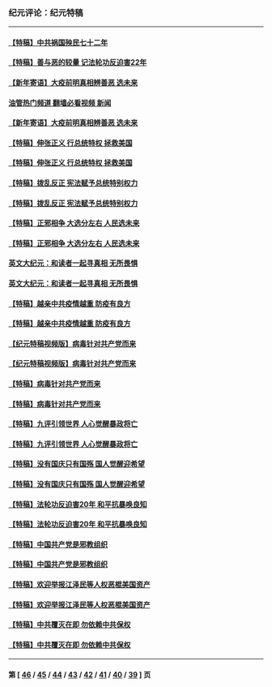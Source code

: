 ### 纪元评论：纪元特稿
---
#### [【特稿】中共祸国殃民七十二年](../../pages/nsc424/n13272607.md?04220330) 
#### [【特稿】善与恶的较量 记法轮功反迫害22年](../../pages/nsc424/n13086597.md?04220330) 
#### [【新年寄语】大疫前明真相辨善恶 选未来](../../pages/nsc424/n12660855.md?04220330) 
#### [油管热门频道 翻墙必看视频 新闻](ok?04220330)
#### [【新年寄语】大疫前明真相辨善恶 选未来](../../pages/nsc424/n12660855.md?04220330) 
#### [【特稿】伸张正义 行总统特权 拯救美国](../../pages/nsc424/n12616806.md?04220330) 
#### [【特稿】伸张正义 行总统特权 拯救美国](../../pages/nsc424/n12616806.md?04220330) 
#### [【特稿】拨乱反正 宪法赋予总统特别权力](../../pages/nsc424/n12598306.md?04220330) 
#### [【特稿】拨乱反正 宪法赋予总统特别权力](../../pages/nsc424/n12598306.md?04220330) 
#### [【特稿】正邪相争 大选分左右 人民选未来](../../pages/nsc424/n12545208.md?04220330) 
#### [【特稿】正邪相争 大选分左右 人民选未来](../../pages/nsc424/n12545208.md?04220330) 
#### [英文大纪元：和读者一起寻真相 无所畏惧](../../pages/nsc424/n12542027.md?04220330) 
#### [英文大纪元：和读者一起寻真相 无所畏惧](../../pages/nsc424/n12542027.md?04220330) 
#### [【特稿】越亲中共疫情越重 防疫有良方](../../pages/nsc424/n12042989.md?04220330) 
#### [【特稿】越亲中共疫情越重 防疫有良方](../../pages/nsc424/n12042989.md?04220330) 
#### [【纪元特稿视频版】病毒针对共产党而来](../../pages/nsc424/n11977328.md?04220330) 
#### [【纪元特稿视频版】病毒针对共产党而来](../../pages/nsc424/n11977328.md?04220330) 
#### [【特稿】病毒针对共产党而来](../../pages/nsc424/n11928818.md?04220330) 
#### [【特稿】病毒针对共产党而来](../../pages/nsc424/n11928818.md?04220330) 
#### [【特稿】九评引领世界 人心觉醒暴政将亡](../../pages/nsc424/n11660496.md?04220330) 
#### [【特稿】九评引领世界 人心觉醒暴政将亡](../../pages/nsc424/n11660496.md?04220330) 
#### [【特稿】没有国庆只有国殇 国人觉醒迎希望](../../pages/nsc424/n11549354.md?04220330) 
#### [【特稿】没有国庆只有国殇 国人觉醒迎希望](../../pages/nsc424/n11549354.md?04220330) 
#### [【特稿】法轮功反迫害20年 和平抗暴唤良知](../../pages/nsc424/n11389135.md?04220330) 
#### [【特稿】法轮功反迫害20年 和平抗暴唤良知](../../pages/nsc424/n11389135.md?04220330) 
#### [【特稿】中国共产党是邪教组织](../../pages/nsc424/n11355551.md?04220330) 
#### [【特稿】中国共产党是邪教组织](../../pages/nsc424/n11355551.md?04220330) 
#### [【特稿】欢迎举报江泽民等人权恶棍美国资产](../../pages/nsc424/n11303040.md?04220330) 
#### [【特稿】欢迎举报江泽民等人权恶棍美国资产](../../pages/nsc424/n11303040.md?04220330) 
#### [【特稿】中共覆灭在即 勿依赖中共保权](../../pages/nsc424/n11278510.md?04220330) 
#### [【特稿】中共覆灭在即 勿依赖中共保权](../../pages/nsc424/n11278510.md?04220330) 

---
#### 第 [ [46](./46.md?04220330) / [45](./45.md?04220330) / [44](./44.md?04220330) / [43](./43.md?04220330) / [42](./42.md?04220330) / [41](./41.md?04220330) / [40](./40.md?04220330) / [39](./39.md?04220330) ] 页

